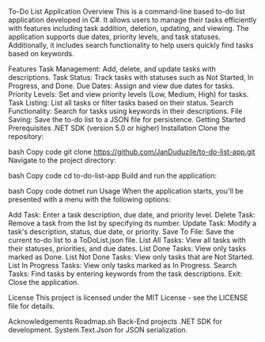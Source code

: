 To-Do List Application
Overview
This is a command-line based to-do list application developed in C#. It allows users to manage their tasks efficiently with features including task addition, deletion, updating, and viewing. The application supports due dates, priority levels, and task statuses. Additionally, it includes search functionality to help users quickly find tasks based on keywords.

Features
Task Management: Add, delete, and update tasks with descriptions.
Task Status: Track tasks with statuses such as Not Started, In Progress, and Done.
Due Dates: Assign and view due dates for tasks.
Priority Levels: Set and view priority levels (Low, Medium, High) for tasks.
Task Listing: List all tasks or filter tasks based on their status.
Search Functionality: Search for tasks using keywords in their descriptions.
File Saving: Save the to-do list to a JSON file for persistence.
Getting Started
Prerequisites
.NET SDK (version 5.0 or higher)
Installation
Clone the repository:

bash
Copy code
git clone https://github.com/JanDuduzile/to-do-list-app.git
Navigate to the project directory:

bash
Copy code
cd to-do-list-app
Build and run the application:

bash
Copy code
dotnet run
Usage
When the application starts, you'll be presented with a menu with the following options:

Add Task: Enter a task description, due date, and priority level.
Delete Task: Remove a task from the list by specifying its number.
Update Task: Modify a task's description, status, due date, or priority.
Save To File: Save the current to-do list to a ToDoList.json file.
List All Tasks: View all tasks with their statuses, priorities, and due dates.
List Done Tasks: View only tasks marked as Done.
List Not Done Tasks: View only tasks that are Not Started.
List In Progress Tasks: View only tasks marked as In Progress.
Search Tasks: Find tasks by entering keywords from the task descriptions.
Exit: Close the application.


License
This project is licensed under the MIT License - see the LICENSE file for details.

Acknowledgements
Roadmap.sh Back-End projects
.NET SDK for development.
System.Text.Json for JSON serialization.
